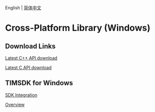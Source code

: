 English | [简体中文](./README_ZH.md)

# Cross-Platform Library (Windows)

## Download Links

[Latest C++ API download](https://im.sdk.qcloud.com/download/plus/6.8.3373/cross_platform/ImSDK_Windows_CPP_6.8.3373.zip)

[Latest C API download](https://im.sdk.qcloud.com/download/plus/6.8.3373/cross_platform/ImSDK_Windows_C_6.8.3373.zip)

## TIMSDK for Windows

[SDK Integration](https://intl.cloud.tencent.com/document/product/1047/34310)

[Overview](https://intl.cloud.tencent.com/document/product/1047/34304)
